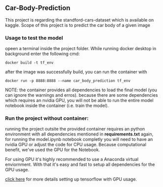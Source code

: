 ## Car-Body-Prediction

This project is regarding the standford-cars-dataset which is available on kaggle.
Scope of this project is to predict the car body of a given image

### Usage to test the model 

opeen a terminal inside the project folder. While running docker desktop in background enter the following cmd: 

```docker build -t tf_env```

after the image was successfully build, you can run the container with 

```docker run -p 8888:8888 --name car_body_prediction tf_env```

NOTE: the container provides all dependencies to load the final model (you can ignore the warnings and erros). 
      because there are some dependencies which requires an nvidia GPU, you will not be able to run the entire model notebook inside the container (i.e. train the model). 

### Run the project without container: 
running the project outsite the provided container requires an python environment with all dependencies mentioned in **requirements.txt**
again, for running the model.ipynb notebook completly you will need to have an nvidia GPU or adjust the code for CPU usage. 
Because computational benefit, we've used the GPU for the Notebook. 

For using GPU it's highly recommended to use a Anaconda virtual enviornment. With that it's easy and fast to setup all dependencies 
for the GPU usage. 

[click here](https://www.tensorflow.org/install/pip) for more details setting up tensorflow with GPU usage. 
